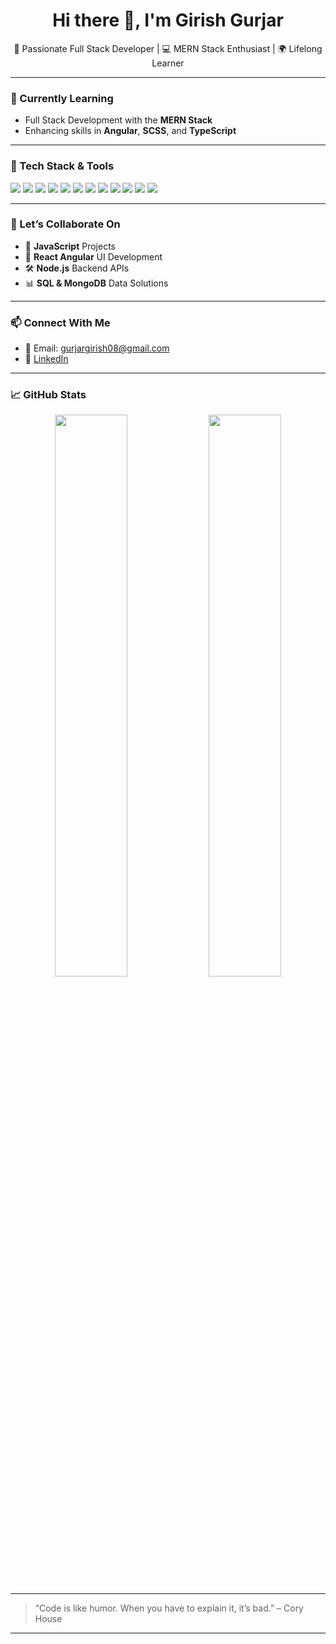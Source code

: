 <h1 align="center">Hi there 👋, I'm Girish Gurjar</h1>

<p align="center">
  🚀 Passionate Full Stack Developer | 💻 MERN Stack Enthusiast | 🌍 Lifelong Learner
</p>

---

### 🌱 Currently Learning

- Full Stack Development with the **MERN Stack**
- Enhancing skills in **Angular**, **SCSS**, and **TypeScript**

---

### 💼 Tech Stack & Tools

<p>
  <img src="https://img.shields.io/badge/HTML5-E34F26?style=flat&logo=html5&logoColor=white" />
  <img src="https://img.shields.io/badge/CSS3-1572B6?style=flat&logo=css3&logoColor=white" />
  <img src="https://img.shields.io/badge/SCSS-CC6699?style=flat&logo=sass&logoColor=white" />
  <img src="https://img.shields.io/badge/JavaScript-F7DF1E?style=flat&logo=javascript&logoColor=black" />
  <img src="https://img.shields.io/badge/TypeScript-3178C6?style=flat&logo=typescript&logoColor=white" />
  <img src="https://img.shields.io/badge/React-61DAFB?style=flat&logo=react&logoColor=black" />
  <img src="https://img.shields.io/badge/Angular-DD0031?style=flat&logo=angular&logoColor=white" />
  <img src="https://img.shields.io/badge/Node.js-339933?style=flat&logo=nodedotjs&logoColor=white" />
  <img src="https://img.shields.io/badge/Express.js-000000?style=flat&logo=express&logoColor=white" />
  <img src="https://img.shields.io/badge/MongoDB-47A248?style=flat&logo=mongodb&logoColor=white" />
  <img src="https://img.shields.io/badge/MySQL-00758F?style=flat&logo=mysql&logoColor=white" />
  <img src="https://img.shields.io/badge/Git-F05032?style=flat&logo=git&logoColor=white" />
</p>

---

### 🤝 Let’s Collaborate On

- 🚀 **JavaScript** Projects  
- 🧩 **React Angular** UI Development  
- 🛠️ **Node.js** Backend APIs  
- 📊 **SQL & MongoDB** Data Solutions

---

### 📫 Connect With Me

- 📧 Email: [gurjargirish08@gmail.com](mailto:gurjargirish08@gmail.com)
- 🔗 [LinkedIn](https://www.linkedin.com/in/girishgurjar)

---

### 📈 GitHub Stats

<p align="center">
  <img src="https://github-readme-stats.vercel.app/api?username=GirishGurjar&show_icons=true&theme=react" width="48%" />
  <img src="https://github-readme-streak-stats.herokuapp.com?user=GirishGurjar&theme=react" width="48%" />
</p>

---

> “Code is like humor. When you have to explain it, it’s bad.” – Cory House

---

<!---
GirishGurjar/GirishGurjar is a ✨ special ✨ repository because its `README.md` (this file) appears on your GitHub profile.
--->
